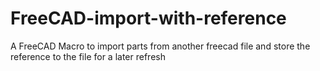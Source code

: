 # FreeCAD-import-with-reference
A FreeCAD Macro to import parts from another freecad file and store the reference to the file for a later refresh
